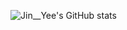 ![Jin__Yee's GitHub stats](https://github-readme-stats.vercel.app/api?username=kjinyeek&show_icons=true&theme=radical)
